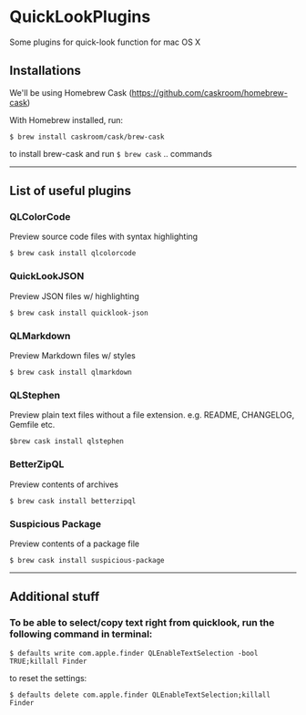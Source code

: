 # QuickLookPlugins
Some plugins for quick-look function for mac OS X

## Installations

We'll be using Homebrew Cask (https://github.com/caskroom/homebrew-cask)

With Homebrew installed, run:

    $ brew install caskroom/cask/brew-cask

to install brew-cask and run `$ brew cask` .. commands

----

## List of useful plugins

### QLColorCode

Preview source code files with syntax highlighting

    $ brew cask install qlcolorcode


### QuickLookJSON

Preview JSON files w/ highlighting

    $ brew cask install quicklook-json


### QLMarkdown

Preview Markdown files w/ styles

    $ brew cask install qlmarkdown


### QLStephen

Preview plain text files without a file extension. e.g. README, CHANGELOG, Gemfile etc.

    $brew cask install qlstephen


### BetterZipQL

Preview contents of archives

    $ brew cask install betterzipql


### Suspicious Package

Preview contents of a package file

    $ brew cask install suspicious-package


----

## Additional stuff

### To be able to select/copy text right from quicklook, run the following command in terminal:

    $ defaults write com.apple.finder QLEnableTextSelection -bool TRUE;killall Finder

to reset the settings:

    $ defaults delete com.apple.finder QLEnableTextSelection;killall Finder
